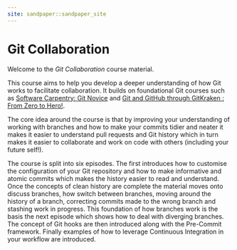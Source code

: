 ```yaml
---
site: sandpaper::sandpaper_site
---
```

# Git Collaboration

Welcome to the _Git Collaboration_ course material.

This course aims to help you develop a deeper understanding of how Git works to facilitate collaboration. It builds on
foundational Git courses such as [Software Carpentry: Git Novice][swCarpentryGit] and [Git and GitHub through
GitKraken : From Zero to Hero!][zeroHero].

The core idea around the course is that by improving your understanding of working with branches and how to make your
commits tidier and neater it makes it easier to understand pull requests and Git history which in turn makes it easier
to collaborate and work on code with others (including your future self!).

The course is split into six episodes. The first introduces how to customise the configuration of your Git repository
and how to make informative and atomic commits which makes the history easier to read and understand. Once the concepts
of clean history are complete the material moves onto discuss branches, how switch between branches, moving around the
history of a branch, correcting commits made to the wrong branch and stashing work in progress. This foundation of how
branches work is the basis the next episode which shows how to deal with diverging branches. The concept of Git hooks
are then introduced along with the Pre-Commit framework. Finally examples of how to leverage Continuous Integration in
your workflow are introduced.

[swCarpentryGit]: https://swcarpentry.github.io/git-novice/
[zeroHero]: https://srse-git-github-zero2hero.netlify.app
